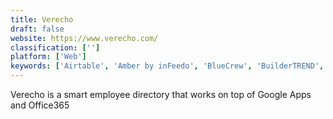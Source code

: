 ```yaml
---
title: Verecho
draft: false 
website: https://www.verecho.com/
classification: ['']
platform: ['Web']
keywords: ['Airtable', 'Amber by inFeedo', 'BlueCrew', 'BuilderTREND', 'Creativity 365', 'Front App', 'HubSpot Projects', 'Inbox by Zendesk', 'Intraboom', 'Know Your Team', 'Lead Honestly', 'Microsoft Teams', 'Names & Faces', 'Niice', 'OpenCompany', 'Pingboard', 'Plutio', 'Pulseway', 'TeamWox', 'Wooqer', 'YellowAnt']
---
```

Verecho is a smart employee directory that works on top of Google Apps and Office365